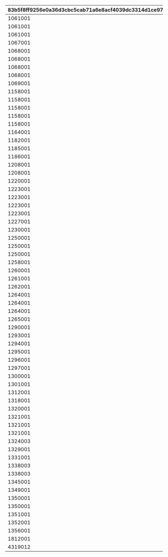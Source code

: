 |83b5f8ff9256e0a36d3cbc5cab71a6e8acf4039dc3314d1ce970621612580a99|79a4a9f0e50c983b164df3c77892e8a8054f5c416c2718729effa06e8d071782|2088e59833a1a401373739bfdc0dbcdf21c421c720c9ccc6db36be56d0992f5f|4e3a345602a8c7ad46d2cc7241e3306260e4ef01a3f0ad711cc445be9d61233b|
| --- | --- | --- | --- |
|1061001|2|1061002|1061101|
|1061001|2|1061003|1061102|
|1061001|2|1061012|1061111|
|1067001|2|1067001|1067101|
|1068001|2|1068001|1068103|
|1068001|2|1068002|1068101|
|1068001|2|1068003|1068102|
|1068001|2|1068012|1068111|
|1069001|2|1069001|1069101|
|1158001|1|1158001|1158100|
|1158001|2|1158002|1158101|
|1158001|2|1158003|1158102|
|1158001|2|1158012|1158111|
|1158001|2|1158203|1158102|
|1164001|2|1164001|1164101|
|1182001|2|1182001|1182101|
|1185001|2|1185001|1185101|
|1186001|2|1186001|1186101|
|1208001|2|1208002|1208101|
|1208001|2|1208012|1208111|
|1220001|2|1220001|1220101|
|1223001|2|1223002|1223101|
|1223001|2|1223003|1223102|
|1223001|1|1223011|1223110|
|1223001|2|1223012|1223111|
|1227001|2|1227001|1227101|
|1230001|2|1230001|1230101|
|1250001|2|1250002|1250101|
|1250001|2|1250003|1250102|
|1250001|2|1250012|1250111|
|1258001|2|1258001|1258101|
|1260001|2|1260001|1260101|
|1261001|2|1261001|1261101|
|1262001|2|1262001|1262101|
|1264001|2|1264001|1264103|
|1264001|2|1264002|1264101|
|1264001|2|1264003|1264102|
|1265001|2|1265001|1265101|
|1290001|2|1290001|1290101|
|1293001|2|1293001|1293101|
|1294001|2|1294001|1294101|
|1295001|2|1295001|1295101|
|1296001|2|1296001|1296101|
|1297001|2|1297001|1297101|
|1300001|2|1300001|1300101|
|1301001|2|1301001|1301101|
|1312001|2|1312001|1312101|
|1318001|2|1318001|1318101|
|1320001|2|1320001|1320101|
|1321001|1|1321001|1321100|
|1321001|2|1321002|1321101|
|1321001|2|1321003|1321102|
|1324003|2|1324003|1324101|
|1329001|2|1329001|1329101|
|1331001|2|1331001|1331101|
|1338003|2|1338001|1338101|
|1338003|2|1338002|1338102|
|1345001|2|1345001|1345101|
|1349001|2|1349001|1349101|
|1350001|2|1350001|1350101|
|1350001|2|1350002|1350102|
|1351001|2|1351001|1351101|
|1352001|2|1352001|1352101|
|1356001|2|1356001|1356101|
|1812001|2|1812001|1812101|
|4319012|2|4319012|4319101|